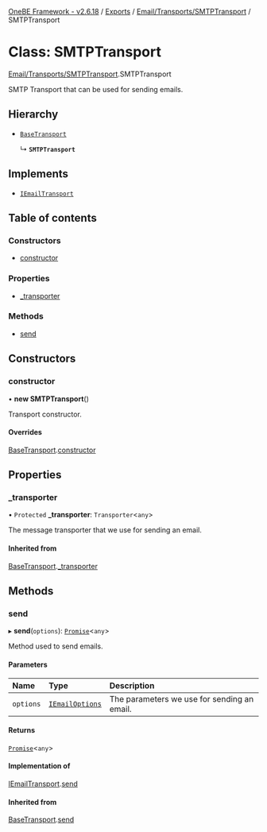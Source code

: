 [OneBE Framework - v2.6.18](../README.md) / [Exports](../modules.md) / [Email/Transports/SMTPTransport](../modules/Email_Transports_SMTPTransport.md) / SMTPTransport

# Class: SMTPTransport

[Email/Transports/SMTPTransport](../modules/Email_Transports_SMTPTransport.md).SMTPTransport

SMTP Transport that can be used for sending emails.

## Hierarchy

- [`BaseTransport`](Email_Transports_BaseTransport.BaseTransport.md)

  ↳ **`SMTPTransport`**

## Implements

- [`IEmailTransport`](../interfaces/Email_Transports_IEmailTransport.IEmailTransport.md)

## Table of contents

### Constructors

- [constructor](Email_Transports_SMTPTransport.SMTPTransport.md#constructor)

### Properties

- [\_transporter](Email_Transports_SMTPTransport.SMTPTransport.md#_transporter)

### Methods

- [send](Email_Transports_SMTPTransport.SMTPTransport.md#send)

## Constructors

### constructor

• **new SMTPTransport**()

Transport constructor.

#### Overrides

[BaseTransport](Email_Transports_BaseTransport.BaseTransport.md).[constructor](Email_Transports_BaseTransport.BaseTransport.md#constructor)

## Properties

### \_transporter

• `Protected` **\_transporter**: `Transporter`<`any`\>

The message transporter that we use for sending an email.

#### Inherited from

[BaseTransport](Email_Transports_BaseTransport.BaseTransport.md).[_transporter](Email_Transports_BaseTransport.BaseTransport.md#_transporter)

## Methods

### send

▸ **send**(`options`): [`Promise`]( https://developer.mozilla.org/en-US/docs/Web/JavaScript/Reference/Global_Objects/Promise )<`any`\>

Method used to send emails.

#### Parameters

| Name | Type | Description |
| :------ | :------ | :------ |
| `options` | [`IEmailOptions`](../interfaces/Email_Transports_IEmailTransport.IEmailOptions.md) | The parameters we use for sending an email. |

#### Returns

[`Promise`]( https://developer.mozilla.org/en-US/docs/Web/JavaScript/Reference/Global_Objects/Promise )<`any`\>

#### Implementation of

[IEmailTransport](../interfaces/Email_Transports_IEmailTransport.IEmailTransport.md).[send](../interfaces/Email_Transports_IEmailTransport.IEmailTransport.md#send)

#### Inherited from

[BaseTransport](Email_Transports_BaseTransport.BaseTransport.md).[send](Email_Transports_BaseTransport.BaseTransport.md#send)
